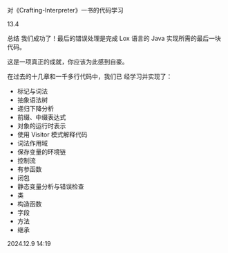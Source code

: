 对《Crafting-Interpreter》一书的代码学习

13.4 

总结 我们成功了！最后的错误处理是完成 Lox 语言的 Java 实现所需的最后一块代码。

这是一项真正的成就，你应该为此感到自豪。

在过去的十几章和一千多行代码中，我们已 经学习并实现了：

- 标记与词法 
- 抽象语法树 
- 递归下降分析 
- 前缀、中缀表达式 
- 对象的运行时表示 
- 使用 Visitor 模式解释代码 
- 词法作用域 
- 保存变量的环境链 
- 控制流 
- 有参函数 
- 闭包 
- 静态变量分析与错误检查 
- 类 
- 构造函数 
- 字段 
- 方法 
- 继承

2024.12.9 14:19
